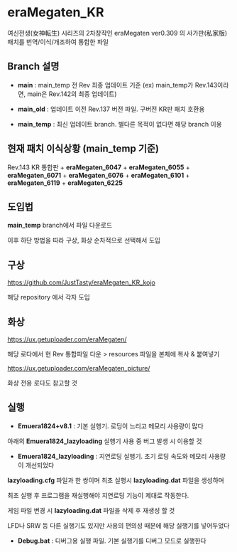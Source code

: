 # eraMegaten_KR

여신전생(女神転生) 시리즈의 2차창작인 eraMegaten ver0.309 의 사가판(私家版) 패치를 번역/이식/개조하여 통합한 파일

## Branch 설명

* __main__ : main_temp 전 Rev 최종 업데이트 기준 (ex) main_temp가 Rev.143이라면, main은 Rev.142의 최종 업데이트)

* __main_old__ : 업데이트 이전 Rev.137 버전 파일. 구버전 KR판 패치 호환용

* __main_temp__ : 최신 업데이트 branch. 별다른 목적이 없다면 해당 branch 이용

## 현재 패치 이식상황 (main_temp 기준)

Rev.143 KR 통합판 + __eraMegaten_6047__ + __eraMegaten_6055__ + __eraMegaten_6071__ + __eraMegaten_6076__ + __eraMegaten_6101__ + __eraMegaten_6119__ + __eraMegaten_6225__


## 도입법

__main_temp__ branch에서 파일 다운로드

이후 하단 방법을 따라 구상, 화상 순차적으로 선택해서 도입

## 구상

https://github.com/JustTasty/eraMegaten_KR_kojo

해당 repository 에서 각자 도입

## 화상

https://ux.getuploader.com/eraMegaten/

해당 로다에서 현 Rev 통합파일 다운 > resources 파일을 본체에 복사 & 붙여넣기

https://ux.getuploader.com/eraMegaten_picture/

화상 전용 로다도 참고할 것

## 실행

* __Emuera1824+v8.1__ : 기본 실행기. 로딩이 느리고 메모리 사용량이 많다

 아래의 __Emuera1824_lazyloading__ 실행기 사용 중 버그 발생 시 이용할 것

* __Emuera1824_lazyloading__  : 지연로딩 실행기. 초기 로딩 속도와 메모리 사용량이 개선되었다

 __lazyloading.cfg__ 파일과 한 쌍이며 최초 실행시 __lazyloading.dat__ 파일을 생성하며

 최초 실행 후 프로그램을 재실행해야 지연로딩 기능이 제대로 작동한다.
 
 게임 파일 변경 시 __lazyloading.dat__ 파일을 삭제 후 재생성 할 것
 
 LFD나 SRW 등 다른 실행기도 있지만 사용의 편의성 때문에 해당 실행기를 넣어두었다

* __Debug.bat__ : 디버그용 실행 파일. 기본 실행기를 디버그 모드로 실행한다